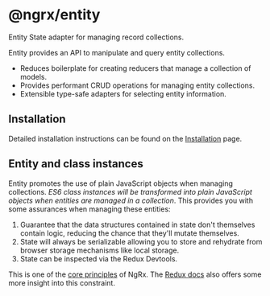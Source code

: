 # @ngrx/entity

Entity State adapter for managing record collections.

Entity provides an API to manipulate and query entity collections.

- Reduces boilerplate for creating reducers that manage a collection of models.
- Provides performant CRUD operations for managing entity collections.
- Extensible type-safe adapters for selecting entity information.

## Installation

Detailed installation instructions can be found on the [Installation](guide/entity/install) page.

## Entity and class instances

Entity promotes the use of plain JavaScript objects when managing collections. _ES6 class instances will be transformed into plain JavaScript objects when entities are managed in a collection_. This provides you with some assurances when managing these entities:

1. Guarantee that the data structures contained in state don't themselves contain logic, reducing the chance that they'll mutate themselves.
2. State will always be serializable allowing you to store and rehydrate from browser storage mechanisms like local storage.
3. State can be inspected via the Redux Devtools.

This is one of the [core principles](docs) of NgRx. The [Redux docs](https://redux.js.org/faq/organizing-state#can-i-put-functions-promises-or-other-non-serializable-items-in-my-store-state) also offers some more insight into this constraint.
